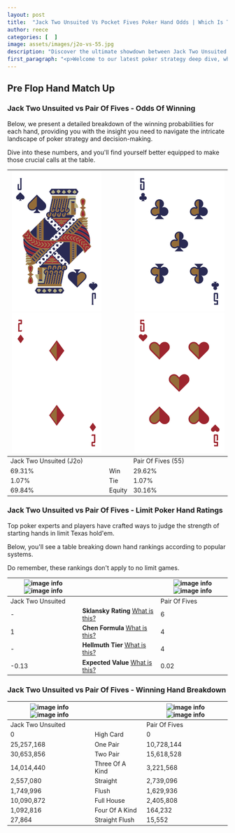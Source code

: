 ```yaml
---
layout: post
title:  "Jack Two Unsuited Vs Pocket Fives Poker Hand Odds | Which Is The Better Hand In Poker? A Complete Guide"
author: reece
categories: [  ]
image: assets/images/j2o-vs-55.jpg
description: "Discover the ultimate showdown between Jack Two Unsuited and Pair Of Fives in poker! Uncover the odds, strategies, and scenarios where one hand triumphs over the other. Get ready to up your poker game with this thrilling analysis."
first_paragraph: "<p>Welcome to our latest poker strategy deep dive, where we're pitting two distinct hands against each other in a high-stakes showdown: Jack Two Unsuited vs Pair Of Fives.</p><p>In the dynamic world of poker, every decision counts, and knowing which hand holds the upper hand is key to your success at the table.</p><p>In this article, we'll dissect these two hands, explore the scenarios where one dominates the other, and equip you with the knowledge to make strategic choices that can tip the odds in your favor.</p><p>Get ready to unravel the intriguing dynamics of these poker hands and elevate your game to new heights.</p>"
---
```




[comment]: # (sp0)

## Pre Flop Hand Match Up

<div class="table hand-ratings" markdown="1"> 



### Jack Two Unsuited vs Pair Of Fives - Odds Of Winning

Below, we present a detailed breakdown of the winning probabilities for each hand, providing you with the insight you need to navigate the intricate landscape of poker strategy and decision-making. 

Dive into these numbers, and you'll find yourself better equipped to make those crucial calls at the table.


    
| ![image info](assets/images/hand1/j.png) ![image info](assets/images/hand1/2o.png) |  | ![image info](assets/images/hand2/5.png) ![image info](assets/images/hand2/5o.png) |
| -------- | -------- | -------- |
| Jack Two Unsuited (J2o) |  | Pair Of Fives (55) |
| 69.31% | Win | 29.62% |
| 1.07% | Tie | 1.07% |
| 69.84% | Equity | 30.16% |




[comment]: # (sp1)



### Jack Two Unsuited vs Pair Of Fives - Limit Poker Hand Ratings

Top poker experts and players have crafted ways to judge the strength of starting hands in limit Texas hold'em. 

Below, you'll see a table breaking down hand rankings according to popular systems. 

Do remember, these rankings don't apply to no limit games.


    
| ![image info](https://www.riverpairs.com/assets/images/hand1/j.png) ![image info](https://www.riverpairs.com/assets/images/hand1/2o.png) |  | ![image info](https://www.riverpairs.com/assets/images/hand2/5.png) ![image info](https://www.riverpairs.com/assets/images/hand2/5o.png) |
| -------- | -------- | -------- |
| Jack Two Unsuited |  | Pair Of Fives |
| - | **Sklansky Rating** [What is this?](/sklansky-rating-explained) | 6 |
| 1 | **Chen Formula** [What is this?](/chen-formula-explained) | 4 |
| - | **Hellmuth Tier** [What is this?](/Hellmuth-tier-explained) | 4 |
| -0.13 | **Expected Value** [What is this?](/expected-value-explained) | 0.02 |




[comment]: # (sp2)



### Jack Two Unsuited vs Pair Of Fives - Winning Hand Breakdown


    
| ![image info](https://www.riverpairs.com/assets/images/hand1/j.png) ![image info](https://www.riverpairs.com/assets/images/hand1/2o.png) |  | ![image info](https://www.riverpairs.com/assets/images/hand2/5.png) ![image info](https://www.riverpairs.com/assets/images/hand2/5o.png) |
| -------- | -------- | -------- |
| Jack Two Unsuited |  | Pair Of Fives |
| 0 | High Card | 0 |
| 25,257,168 | One Pair | 10,728,144 |
| 30,653,856 | Two Pair | 15,618,528 |
| 14,014,440 | Three Of A Kind | 3,221,568 |
| 2,557,080 | Straight | 2,739,096 |
| 1,749,996 | Flush | 1,629,936 |
| 10,090,872 | Full House | 2,405,808 |
| 1,092,816 | Four Of A Kind | 164,232 |
| 27,864 | Straight Flush | 15,552 |




[comment]: # (sp3)



</div>

[comment]: # (sp4)



[comment]: # (sp5)

